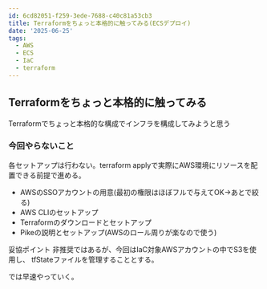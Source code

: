```yaml
---
id: 6cd82051-f259-3ede-7688-c40c81a53cb3
title: Terraformをちょっと本格的に触ってみる(ECSデプロイ)
date: '2025-06-25'
tags:
  - AWS
  - ECS
  - IaC
  - terraform
---
```

## Terraformをちょっと本格的に触ってみる
Terraformでちょっと本格的な構成でインフラを構成してみようと思う

### 今回やらないこと
各セットアップは行わない。terraform applyで実際にAWS環境にリソースを配置できる前提で進める。
- AWSのSSOアカウントの用意(最初の権限はほぼフルで与えてOK->あとで絞る)
- AWS CLIのセットアップ
- Terraformのダウンロードとセットアップ
- Pikeの説明とセットアップ(AWSのロール周りが楽なので使う)

妥協ポイント
非推奨ではあるが、今回はIaC対象AWSアカウントの中でS3を使用し、
tfStateファイルを管理することとする。

では早速やっていく。
